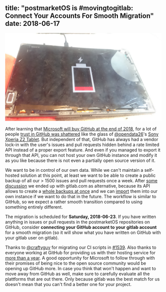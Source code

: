title: "postmarketOS is #movingtogitlab: Connect Your Accounts For Smooth Migration"
date:  2018-06-17
---

[![Broken Sony Xperia Z2 Tablet](/static/img/2018-06/broken-castor-thumb.jpg)](/static/img/2018-06/broken-castor.jpg)

After learning that [Microsoft will buy GitHub at the end of 2018](https://www.bloomberg.com/news/articles/2018-06-04/microsoft-agrees-to-buy-coding-site-github-for-7-5-billion), for a lot of people [trust in GitHub was shattered](https://jacquesmattheij.com/what-is-wrong-with-microsoft-buying-github) like the glass of [@opendata26](https://gitlab.com/opendata26)'s [Sony Xperia Z2 Tablet](https://wiki.postmarketos.org/wiki/Sony_Xperia_Z2_Tablet_(sony-castor-windy)). But independent of that, GitHub has always had a vendor lock-in with the user's issues and pull requests hidden behind a rate limited API instead of a proper export feature. And even if you managed to export it through that API, you can not host your own GitHub instance and modify it as you like because there is not even a partially open source version of it.

We want to be in control of our own data. While we can't maintain a self-hosted solution at this point, at least we want to be able to create a public backup of all our > 1500 issues and pull requests once a week. After [some discussion](https://github.com/postmarketOS/postmarketos.org/issues/37) we ended up with gitlab.com as alternative, because its API allows to create a [whole backups at once](https://docs.gitlab.com/ee/api/project_import_export.html) and we can [import](https://gitlab.com/help/user/project/settings/import_export.md) them into our own instance if we want to do that in the future. The workflow is similar to GitHub, so we expect a rather smooth transition compared to using something entirely different.

The migration is scheduled for **Saturday, 2018-06-23**. If you have written anything in issues or pull requests in the postmarketOS repositories on GitHub, consider **connecting your GitHub account to your gitlab account** for a smooth migration (so it will show what you have written on GitHub with your gitlab user on gitlab).

Thanks to [@craftyguy](https://gitlab.com/craftyguy) for migrating our CI scripts in [#1539](https://github.com/postmarketOS/pmbootstrap/pull/1539). Also thanks to everyone working at GitHub for providing us with their hosting service for [more than a year](/blog/2018/06/09/one-year/). A good opportunity for Microsoft to follow through with their promises of being nice to the open source community would be opening up GitHub more. In case you think that won't happen and want to move away from GitHub as well, make sure to carefully evaluate all the plattforms that are out there. Only because gitlab was the best match for us doesn't mean that you can't find a better one for your project.
